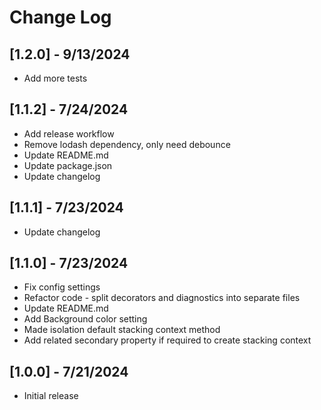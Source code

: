 # Change Log

## [1.2.0] - 9/13/2024
- Add more tests

## [1.1.2] - 7/24/2024
- Add release workflow
- Remove lodash dependency, only need debounce
- Update README.md
- Update package.json
- Update changelog

## [1.1.1] - 7/23/2024
- Update changelog

## [1.1.0] - 7/23/2024
- Fix config settings
- Refactor code - split decorators and diagnostics into separate files
- Update README.md
- Add Background color setting
- Made isolation default stacking context method
- Add related secondary property if required to create stacking context

## [1.0.0] - 7/21/2024
- Initial release
